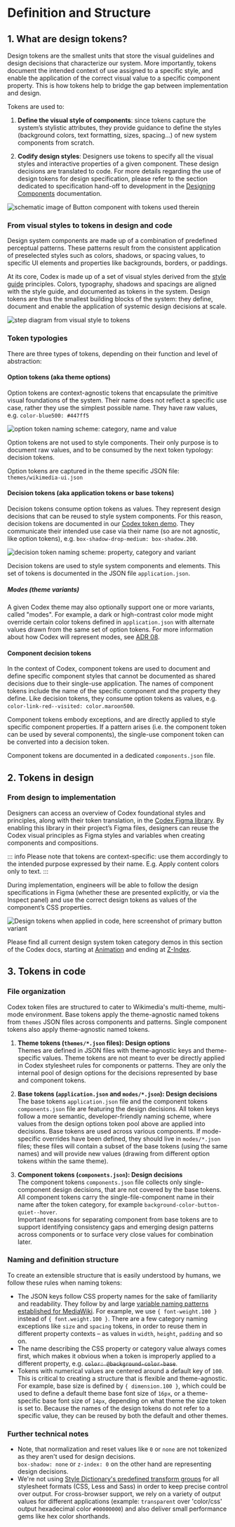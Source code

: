 # Definition and Structure

## 1. What are design tokens?

Design tokens are the smallest units that store the visual guidelines and design
decisions that characterize our system. More importantly, tokens document the
intended context of use assigned to a specific style, and enable the application
of the correct visual value to a specific component property. This is how tokens
help to bridge the gap between implementation and design.

<div class="cdx-docs-col cdx-docs-col-start cdx-docs-col-m">

Tokens are used to:

1. **Define the visual style of components**: since tokens capture the system’s
stylistic attributes, they provide guidance to define the styles (background
colors, text formatting, sizes, spacing…) of new system components from scratch.

2. **Codify design styles**: Designers use tokens to specify all the visual
styles and interactive properties of a given component. These design decisions
are translated to code. For more details regarding the use of design tokens for
design specification, please refer to the section dedicated to specification
hand-off to development in the [Designing Components](../contributing/designing-new-components.md)
documentation.

</div>
<div class="cdx-docs-col cdx-docs-col-end cdx-docs-col-m">

![schematic image of Button component with tokens used therein](../assets/design-tokens-overview/using-tokens.png)
</div>

### From visual styles to tokens in design and code
Design system components are made up of a combination of predefined perceptual
patterns. These patterns result from the consistent application of preselected
styles such as colors, shadows, or spacing values, to specific UI elements and
properties like backgrounds, borders, or paddings.

At its core, Codex is made up of a set of visual styles derived from the
[style guide](../style-guide/overview) principles. Colors, typography, shadows
and spacings are aligned with the style guide, and documented as tokens in the
system. Design tokens are thus the smallest building blocks of the system: they
define, document and enable the application of systemic design decisions at
scale.

![step diagram from visual style to tokens](../assets/design-tokens-overview/what-are-design-tokens-from-visual-styles-to-tokens.png)

### Token typologies

There are three types of tokens, depending on their function and level of
abstraction:

#### Option tokens (aka theme options)
Option tokens are context-agnostic tokens that encapsulate the primitive visual
foundations of the system. Their name does not reflect a specific use case,
rather they use the simplest possible name. They have raw values, e.g.
`color-blue500: #447ff5`

![option token naming scheme: category, name and value](../assets/design-tokens-overview/what-are-design-tokens-option-token.png)

Option tokens are not used to style components. Their only purpose is to
document raw values, and to be consumed by the next token typology: decision
tokens.

Option tokens are captured in the theme specific JSON file: `themes/wikimedia-ui.json`

#### Decision tokens (aka application tokens or base tokens)

Decision tokens consume option tokens as values. They represent design decisions
that can be reused to style system components. For this reason, decision tokens
are documented in our [Codex token demo](./color.md). They communicate their
intended use case via their name (so are not agnostic, like option tokens), e.g.
`box-shadow-drop-medium: box-shadow.200`.

![decision token naming scheme: property, category and variant](../assets/design-tokens-overview/what-are-design-tokens-decision-token.png)

Decision tokens are used to style system components and elements. This set of
tokens is documented in the JSON file `application.json`.

##### Modes (theme variants)
A given Codex theme may also optionally support one or more variants, called
"modes". For example, a dark or high-contrast color mode might override certain
color tokens defined in `application.json` with alternate values drawn from the
same set of option tokens. For more information about how Codex will represent
modes, see [ADR 08](../using-codex/adrs/08-adr-color-modes.md).

#### Component decision tokens
In the context of Codex, component tokens are used to document and define
specific component styles that cannot be documented as shared decisions due to
their single-use application. The names of component tokens include the name of
the specific component and the property they define. Like decision tokens, they
consume option tokens as values, e.g. `color-link-red--visited: color.maroon500`.

Component tokens embody exceptions, and are directly applied to style specific
component properties. If a pattern arises (i.e. the component token can be used
by several components), the  single-use component token can be converted into a
decision token.

Component tokens are documented in a dedicated `components.json` file.

## 2. Tokens in design

### From design to implementation
Designers can access an overview of Codex foundational styles and principles, along with their token translation, in the
[Codex Figma library](https://www.figma.com/design/KoDuJMadWBXtsOtzGS4134/Codex?node-id=1891-4420&node-type=canvas&t=plW1hmguHVWs3fWZ-11). By enabling this library in their project’s Figma files,
designers can reuse the Codex visual principles as Figma styles and variables when creating components and compositions.

::: info
Please note that tokens are context-specific: use them accordingly to the
intended purpose expressed by their name. E.g. Apply content colors only to
text.
:::

During implementation, engineers will be able to follow the design
specifications in Figma (whether these are presented explicitly, or via the
Inspect panel) and use the correct design tokens as values of the component’s
CSS properties.

![Design tokens when applied in code, here screenshot of primary button variant](../assets/design-tokens-overview/using-tokens-code.png)

Please find all current design system token category demos in this section of
the Codex docs, starting at [Animation](animation.md) and ending at
[Z-Index](z-index.md).

## 3. Tokens in code
### File organization
Codex token files are structured to cater to Wikimedia's multi-theme,
multi-mode environment. Base tokens apply the theme-agnostic named tokens from
`themes` JSON files across components and patterns. Single component tokens also
apply theme-agnostic named tokens.

1. **Theme tokens (`themes/*.json` files): Design options**<br>
Themes are defined in JSON files with theme-agnostic keys and theme-specific
values. Theme tokens are not meant to ever be directly applied in Codex
stylesheet rules for components or patterns. They are only the internal pool of
design options for the decisions represented by base and component tokens.

2. **Base tokens (`application.json` and `modes/*.json`): Design decisions**<br>
The base tokens `application.json` file and the component tokens
`components.json` file are featuring the design decisions. All token keys follow
a more semantic, developer-friendly naming scheme, where values from the
design options token pool above are applied into decisions. Base tokens are used
across various components. If mode-specific overrides have been defined, they
should live in `modes/*.json` files; these files will contain a subset of the
base tokens (using the same names) and will provide new values (drawing from
different option tokens within the same theme).

3. **Component tokens (`components.json`): Design decisions**<br>
The component tokens `components.json` file collects only single-component
design decisions, that are not covered by the base tokens. All component tokens
carry the single-file-component name in their name after the token category, for
example `background-color-button-quiet--hover`. <br>
Important reasons for separating component from base tokens are to support
identifying consistency gaps and emerging design patterns across components or
to surface very close values for combination later.

### Naming and definition structure
To create an extensible structure that is easily understood by humans, we follow
these rules when naming tokens:

- The JSON keys follow CSS property names for the sake of familiarity and
  readability. They follow by and large
  [variable naming patterns established for MediaWiki](https://www.mediawiki.org/wiki/Manual:Coding_conventions/CSS#Variable_naming).
  For example, we use `{ font-weight.100 }` instead of `{ font.weight.100 }`.
  There are a few category naming exceptions like `size` and `spacing` tokens, in
  order to reuse them in different property contexts – as values in `width`,
  `height`, `padding` and so on.
- The name describing the CSS property or category value always comes first,
  which makes it obvious when a token is improperly applied to a different
  property, e.g. ~~`color: @background-color-base`~~.
- Tokens with numerical values are centered around a default key of `100`. This
  is critical to creating a structure that is flexible and theme-agnostic. For
  example, base size is defined by `{ dimension.100 }`, which could be used to
  define a default theme base font size of `16px`, or a theme-specific base font
  size of `14px`, depending on what theme the size token is set to. Because the
  names of the design tokens do not refer to a specific value, they can be reused
  by both the default and other themes.

### Further technical notes
- Note, that normalization and reset values like `0` or `none` are not tokenized
  as they aren't used for design decisions.<br>
  `box-shadow: none` or `z-index: 0` on the other hand are representing design
  decisions.
- We're not using [Style Dictionary's predefined transform groups](https://github.com/amzn/style-dictionary/blob/main/docs/transform_groups.md)
  for all stylesheet formats (CSS, Less and Sass) in order to keep precise
  control over output. For cross-browser support, we rely on a variety of output
  values for different applications (example: `transparent` over 'color/css'
  output hexadecimal color `#00000000`) and also deliver small performance gems
  like hex color shorthands.

